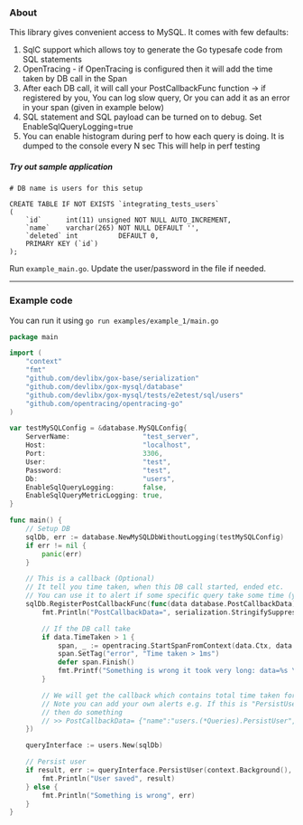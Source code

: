 ### About

This library gives convenient access to MySQL. It comes with few defaults:
1. SqlC support which allows toy to generate the Go typesafe code from SQL statements
2. OpenTracing - if OpenTracing is configured then it will add the time taken by DB call in the Span
3. After each DB call, it will call your PostCallbackFunc function -> if registered by you,
   You can log slow query, Or you can add it as an error in your span (given in example below)
4. SQL statement and SQL payload can be turned on to debug. Set EnableSqlQueryLogging=true
5. You can enable histogram during perf to how each query is doing. It is dumped to the console every N sec
   This will help in perf testing

##### Try out sample application

```
# DB name is users for this setup

CREATE TABLE IF NOT EXISTS `integrating_tests_users`
(
    `id`      int(11) unsigned NOT NULL AUTO_INCREMENT,
    `name`    varchar(265) NOT NULL DEFAULT '',
    `deleted` int          DEFAULT 0,
    PRIMARY KEY (`id`)
);
```

Run ```example_main.go```. Update the user/password in the file if needed.

---

### Example code

You can run it using ```go run examples/example_1/main.go```

```go
package main

import (
	"context"
	"fmt"
	"github.com/devlibx/gox-base/serialization"
	"github.com/devlibx/gox-mysql/database"
	"github.com/devlibx/gox-mysql/tests/e2etest/sql/users"
	"github.com/opentracing/opentracing-go"
)

var testMySQLConfig = &database.MySQLConfig{
	ServerName:                  "test_server",
	Host:                        "localhost",
	Port:                        3306,
	User:                        "test",
	Password:                    "test",
	Db:                          "users",
	EnableSqlQueryLogging:       false,
	EnableSqlQueryMetricLogging: true,
}

func main() {
	// Setup DB
	sqlDb, err := database.NewMySQLDbWithoutLogging(testMySQLConfig)
	if err != nil {
		panic(err)
	}

	// This is a callback (Optional)
	// It tell you time taken, when this DB call started, ended etc.
	// You can use it to alert if some specific query take some time (you get the name of the query in the payload)
	sqlDb.RegisterPostCallbackFunc(func(data database.PostCallbackData) {
		fmt.Println("PostCallbackData=", serialization.StringifySuppressError(data, "na"))

		// If the DB call take
		if data.TimeTaken > 1 {
			span, _ := opentracing.StartSpanFromContext(data.Ctx, data.Name+"-LongRunningDbCall")
			span.SetTag("error", "Time taken > 1ms")
			defer span.Finish()
			fmt.Printf("Something is wrong it took very long: data=%s \n", serialization.StringifySuppressError(data, "na"))
		}

		// We will get the callback which contains total time taken for debuting
		// Note you can add your own alerts e.g. If this is "PersistUser" and take more than 20 ms
		// then do something
		// >> PostCallbackData= {"name":"users.(*Queries).PersistUser","start_time":1680709127885,"end_time":1680709127898,"time_taken":13}
	})

	queryInterface := users.New(sqlDb)

	// Persist user
	if result, err := queryInterface.PersistUser(context.Background(), "Harish"); err == nil {
		fmt.Println("User saved", result)
	} else {
		fmt.Println("Something is wrong", err)
	}
}
```